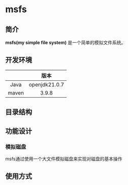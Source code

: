 # msfs

## 简介
**msfs(my simple file system)** 是一个简单的模拟文件系统。

## 开发环境
|    |      版本       |
|:-----:|:-------------:|
| Java  | openjdk21.0.7 |
| maven |     3.9.8     |

## 目录结构

## 功能设计
### 模拟磁盘
msfs通过使用一个大文件模拟磁盘来实现对磁盘的基本操作

## 使用方式
